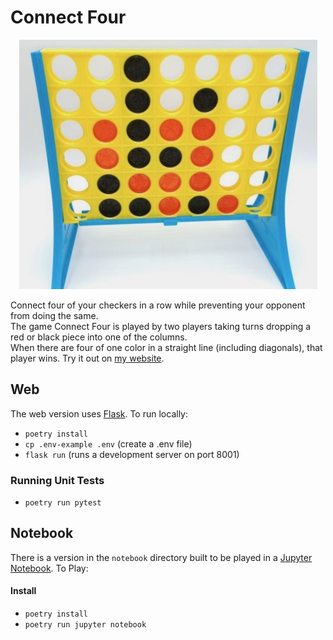 # Connect Four
<p align="center" width="100%">
<img src="c4.jpg">
</p>

Connect four of your checkers in a row while preventing your opponent from doing the same.  
The game Connect Four is played by two players taking turns dropping a red or black piece into one of the columns.  
When there are four of one color in a straight line (including diagonals), that player wins.
Try it out on [my website](https://www.ronsouthwick.com/c4).

## Web
The web version uses [Flask](https://flask.palletsprojects.com/en/2.2.x/).  To run locally:

* `poetry install`
* `cp .env-example .env`  (create a .env file)
* `flask run`  (runs a development server on port 8001)

### Running Unit Tests
* `poetry run pytest`

## Notebook
There is a version in the `notebook` directory built to be played in a [Jupyter Notebook](https://github.com/jupyter/notebook).  To Play:
#### Install
* `poetry install`
* `poetry run jupyter notebook`
